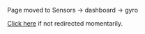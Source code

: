 
Page moved to Sensors -> dashboard -> gyro

[Click here](javascript:window.location.replace('/sensors/dashboard/gyro/')) if not redirected momentarily.
